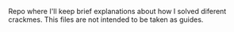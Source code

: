 Repo where I'll keep brief explanations about how I solved diferent crackmes. This files are not intended to be taken as guides.
